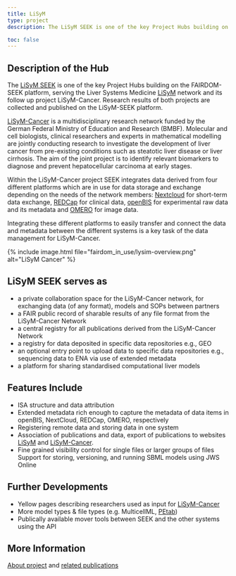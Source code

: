 ```yaml
---
title: LiSyM
type: project
description: The LiSyM SEEK is one of the key Project Hubs building on the FAIRDOM-SEEK platform, serving the Liver Systems Medicine LiSyM network  and its follow up project LiSyM-Cancer. Research results of both projects are collected and published on the LiSyM-SEEK platform.

toc: false
---
```

<!--
The [LiSyM SEEK](https://seek.lisym.org) is one of the key Project Hubs build on the FAIRDOM-SEEK platform, serving the LiSyM network. Liver Systems Medicine (LiSyM) project is a network of German research centers and institutions, working together to develop a Systems Medicine approach to study early and advanced liver disease. It was funded by the German Ministry for Education and Research (BMBF, Bundesministerium für Bildung und Forschung) and in the tradition of a 15 year long initiative towards clinically actionable systems understanding of the liver. The BMBF enables active contribution of LiSyM data managers to the FAIRDOM project.

The project members use the [LiSyM SEEK](https://seek.lisym.org) to upload and or interlink experimental data, as well as organizing computational models build from these. 
-->
<!-- {% include image.html file="LiSyM.png" alt="LiSyM SEEK" %} -->

## Description of the Hub

The [LiSyM SEEK](https://seek.lisym.org/) is one of the key Project Hubs building on the FAIRDOM-SEEK platform, serving the Liver Systems Medicine [LiSyM](https://www.lisym.org/) network  and its follow up project LiSyM-Cancer. Research results of both projects are collected and published on the LiSyM-SEEK platform.

[LiSyM-Cancer](https://www.lisym-cancer.org/) is a multidisciplinary research network funded by the German Federal Ministry of Education and Research (BMBF). Molecular and cell biologists, clinical researchers and experts in mathematical modelling are jointly conducting research to investigate the development of liver cancer from pre-existing conditions such as steatotic liver disease or liver cirrhosis. The aim of the joint project is to identify relevant biomarkers to diagnose and prevent hepatocellular carcinoma at early stages.

Within the LiSyM-Cancer project SEEK integrates data derived from four different platforms which are in use for data storage and exchange depending on the needs of the network members: [Nextcloud](https://nextcloud.com/) for short-term data exchange, [REDCap](https://www.project-redcap.org/) for clinical data, [openBIS](https://openbis.ch/) for experimental raw data and its metadata and [OMERO](https://www.openmicroscopy.org/omero/) for image data.

Integrating these different platforms to easily transfer and connect the data and metadata between the different systems is a key task of the data management for LiSyM-Cancer.

{% include image.html file="fairdom_in_use/lysim-overview.png" alt="LiSyM Cancer" %}

## LiSyM SEEK serves as

- a private collaboration space for the LiSyM-Cancer network, for exchanging data (of any format), models and SOPs between partners
- a FAIR public record of sharable results of any file format from the LiSyM-Cancer Network
- a central registry for all publications derived from the LiSyM-Cancer Network
- a registry for data deposited in specific data repositories e.g., GEO
- an optional entry point to upload data to specific data repositories e.g., sequencing data to ENA via use of extended metadata
- a platform for sharing standardised computational liver models

## Features Include

- ISA structure and data attribution
- Extended metadata rich enough to capture the metadata of data items in openBIS, NextCloud, REDCap, OMERO, respectively
- Registering remote data and storing data in one system
- Association of publications and data, export of publications to websites [LiSyM](https://www.lisym.org) and [LiSyM-Cancer](https://www.lisym-cancer.org).
- Fine grained visibility control for single files or larger groups of files
Support for storing, versioning, and running SBML models using JWS Online

## Further Developments

- Yellow pages describing researchers used as input for [LiSyM-Cancer](https://www.lisym-cancer.org) 
- More model types & file types  (e.g. MulticellML, [PEtab](https://petab.readthedocs.io)) 
- Publically available mover tools between SEEK and the other systems using the API

## More Information

[About project](https://www.lisym-cancer.org/projects) and [related publications](https://seek.lisym.org/publications)


